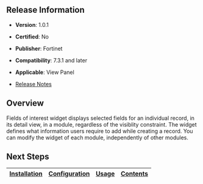 ## Release Information

- **Version**: 1.0.1

- **Certified**: No

- **Publisher**: Fortinet  

- **Compatibility**: 7.3.1 and later

- **Applicable**: View Panel

- [Release Notes](./widget/release_notes.md)

## Overview
Fields of interest widget displays selected fields for an individual record, in its detail view, in a module, regardless of the visiblity constraint. The widget defines what information users require to add while creating a record. You can modify the widget of each module, independently of other modules.


## Next Steps

| [Installation](./docs/setup.md#installation) | [Configuration](./docs/setup.md#configuration) | [Usage](./docs/usage.md) | [Contents](./docs/content.md) |
|----------------------------------------------|------------------------------------------------|--------------------------|--------------------------------|

